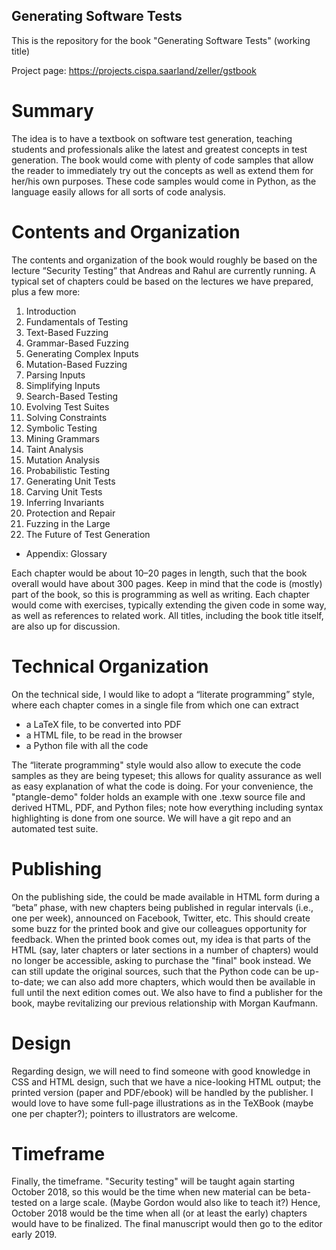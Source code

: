 ## Generating Software Tests

This is the repository for the book "Generating Software Tests" (working title)

Project page: https://projects.cispa.saarland/zeller/gstbook

# Summary

The idea is to have a textbook on software test generation, teaching students and professionals alike the latest and greatest concepts in test generation.  The book would come with plenty of code samples that allow the reader to immediately try out the concepts as well as extend them for her/his own purposes.  These code samples would come in Python, as the language easily allows for all sorts of code analysis.

# Contents and Organization

The contents and organization of the book would roughly be based on the lecture “Security Testing” that Andreas and Rahul are currently running.  A typical set of chapters could be based on the lectures we have prepared, plus a few more:

1. Introduction
2. Fundamentals of Testing
3. Text-Based Fuzzing
4. Grammar-Based Fuzzing
5. Generating Complex Inputs
6. Mutation-Based Fuzzing
7. Parsing Inputs
8. Simplifying Inputs
9. Search-Based Testing
10. Evolving Test Suites
11. Solving Constraints
12. Symbolic Testing
13. Mining Grammars
14. Taint Analysis
15. Mutation Analysis
16. Probabilistic Testing
17. Generating Unit Tests
18. Carving Unit Tests
19. Inferring Invariants
20. Protection and Repair
21. Fuzzing in the Large
22. The Future of Test Generation
* Appendix: Glossary

Each chapter would be about 10–20 pages in length, such that the book overall would have about 300 pages.  Keep in mind that the code is (mostly) part of the book, so this is programming as well as writing. Each chapter would come with exercises, typically extending the given code in some way, as well as references to related work.  All titles, including the book title itself, are also up for discussion.

# Technical Organization

On the technical side, I would like to adopt a “literate programming” style, where each chapter comes in a single file from which one can extract

* a LaTeX file, to be converted into PDF
* a HTML file, to be read in the browser
* a Python file with all the code

The “literate programming" style would also allow to execute the code samples as they are being typeset; this allows for quality assurance as well as easy explanation of what the code is doing.  For your convenience, the "ptangle-demo" folder holds an example with one .texw source file and derived HTML, PDF, and Python files; note how everything including syntax highlighting is done from one source.  We will have a git repo and an automated test suite.

# Publishing

On the publishing side, the could be made available in HTML form during a “beta” phase, with new chapters being published in regular intervals (i.e., one per week), announced on Facebook, Twitter, etc.  This should create some buzz for the printed book and give our colleagues opportunity for feedback.  When the printed book comes out, my idea is that parts of the HTML (say, later chapters or later sections in a number of chapters) would no longer be accessible, asking to purchase the "final" book instead.  We can still update the original sources, such that the Python code can be up-to-date; we can also add more chapters, which would then be available in full until the next edition comes out.  We also have to find a publisher for the book, maybe revitalizing our previous relationship with Morgan Kaufmann.

# Design

Regarding design, we will need to find someone with good knowledge in CSS and HTML design, such that we have a nice-looking HTML output; the printed version (paper and PDF/ebook) will be handled by the publisher.  I would love to have some full-page illustrations as in the TeXBook (maybe one per chapter?); 
pointers to illustrators are welcome.

# Timeframe

Finally, the timeframe. "Security testing" will be taught again starting October 2018, so this would be the time when new material can be beta-tested on a large scale.  (Maybe Gordon would also like to teach it?)  Hence, October 2018 would be the time when all (or at least the early) chapters would have to be finalized.  The final manuscript would then go to the editor early 2019.
